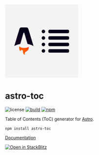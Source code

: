 <div>
  <img src="https://raw.githubusercontent.com/theisel/astro-toc/main/logo.svg" width="240" alt="astro-toc logo">
</div>

# astro-toc

![license](https://img.shields.io/npm/l/astro-toc?style=flat-square)
[![build](https://img.shields.io/github/actions/workflow/status/theisel/astro-toc/ci.yml?style=flat-square)](https://github.com/theisel/astro-toc/actions)
[![npm](https://img.shields.io/npm/v/astro-toc?style=flat-square)](https://www.npmjs.com/package/astro-toc)

Table of Contents (ToC) generator for [Astro](https://astro.build).

```
npm install astro-toc
```

[Documentation](packages/astro-toc/README.md)

[![Open in StackBlitz](https://developer.stackblitz.com/img/open_in_stackblitz.svg)](https://stackblitz.com/github/theisel/astro-toc/tree/main/demo)
